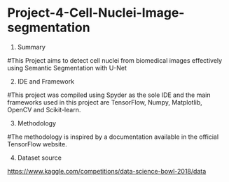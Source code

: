 # Project-4-Cell-Nuclei-Image-segmentation

1. Summary

#This Project aims to detect cell nuclei from biomedical images effectively using Semantic Segmentation with U-Net

2. IDE and Framework

#This project was compiled using Spyder as the sole IDE and the main frameworks used in this project are TensorFlow, Numpy, Matplotlib, OpenCV and Scikit-learn.

3. Methodology

#The methodology is inspired by a documentation available in the official TensorFlow website.

4. Dataset source

https://www.kaggle.com/competitions/data-science-bowl-2018/data


